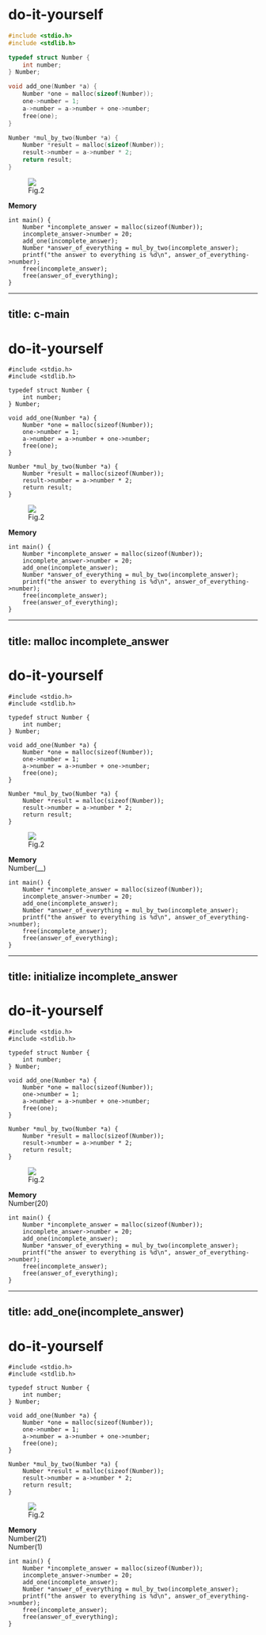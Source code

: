 # do-it-yourself

<div class="flex w-full">

<div class="flex-none">

```c
#include <stdio.h>
#include <stdlib.h>

typedef struct Number {
    int number;
} Number;

void add_one(Number *a) {
    Number *one = malloc(sizeof(Number));
    one->number = 1;
    a->number = a->number + one->number;
    free(one);
}

Number *mul_by_two(Number *a) {
    Number *result = malloc(sizeof(Number));
    result->number = a->number * 2;
    return result;
}
```
</div>

<div>

<div class="flex justify-evenly">
<figure class="h-20">
<img src="/C-Logo.png" class="w-12" />
<figcaption class="text-sm italic text-center w-12">Fig.2</figcaption>
</figure>
<v-click>
<!-- Memory -->
<div class="px-2 pb-2 bg-green-600 rounded border-gray-600 border-2">
<strong class="text-white">Memory</strong>
<div class="overflow-hidden flex-none w-[230px] h-[204px] bg-white rounded border-2 border-gray-500">
</div>
</div>
<!-- Memory end -->
</v-click>

</div>


```c{all}{startLine: 20}
int main() {
    Number *incomplete_answer = malloc(sizeof(Number));
    incomplete_answer->number = 20;
    add_one(incomplete_answer);
    Number *answer_of_everything = mul_by_two(incomplete_answer);
    printf("the answer to everything is %d\n", answer_of_everything->number);
    free(incomplete_answer);
    free(answer_of_everything);
}
```
</div>
</div>

<!--
### do-it-yourself explanation:
1. explicitly allocate memory for `Number *incomplete_answer` with `malloc`
2. initialize `Number *incomplete_answer` with `20`
2. run `add_one` -> allocate memory for `Number one = malloc(sizeof(Number))`
3. memory is full, **but** gets cleaned up!
4. explicitly deallocate `one` with `free(one)`
5. run `mul_by_two`
6. explicitly allocate memory for `Number *result` with `malloc`
7. return allocated memory to `main` -> store it in `Number *answer_of_everything`
8. print answer
9. deallocate remaining memory
-->

---
title: c-main
---

# do-it-yourself

<div class="flex w-full">

<div class="flex-none">

```c{0}
#include <stdio.h>
#include <stdlib.h>

typedef struct Number {
    int number;
} Number;

void add_one(Number *a) {
    Number *one = malloc(sizeof(Number));
    one->number = 1;
    a->number = a->number + one->number;
    free(one);
}

Number *mul_by_two(Number *a) {
    Number *result = malloc(sizeof(Number));
    result->number = a->number * 2;
    return result;
}
```
</div>

<div>

<div class="flex justify-evenly">
<figure class="h-20">
<img src="/C-Logo.png" class="w-12" />
<figcaption class="text-sm italic text-center w-12">Fig.2</figcaption>
</figure>
<!-- Memory -->
<div class="px-2 pb-2 bg-green-600 rounded border-gray-600 border-2">
<strong class="text-white">Memory</strong>
<div class="overflow-hidden flex-none w-[230px] h-[204px] bg-white rounded border-2 border-gray-500">
</div>
</div>
<!-- Memory end -->

</div>


```c{all}{startLine: 20}
int main() {
    Number *incomplete_answer = malloc(sizeof(Number));
    incomplete_answer->number = 20;
    add_one(incomplete_answer);
    Number *answer_of_everything = mul_by_two(incomplete_answer);
    printf("the answer to everything is %d\n", answer_of_everything->number);
    free(incomplete_answer);
    free(answer_of_everything);
}
```
</div>
</div>

<!--
### do-it-yourself explanation:
1. explicitly allocate memory for `Number *incomplete_answer` with `malloc`
2. initialize `Number *incomplete_answer` with `20`
2. run `add_one` -> allocate memory for `Number one = malloc(sizeof(Number))`
3. memory is full, **but** gets cleaned up!
4. explicitly deallocate `one` with `free(one)`
5. run `mul_by_two`
6. explicitly allocate memory for `Number *result` with `malloc`
7. return allocated memory to `main` -> store it in `Number *answer_of_everything`
8. print answer
9. deallocate remaining memory
-->

---
title: malloc incomplete_answer
---

# do-it-yourself

<div class="flex w-full">

<div class="flex-none">

```c{4-6}
#include <stdio.h>
#include <stdlib.h>

typedef struct Number {
    int number;
} Number;

void add_one(Number *a) {
    Number *one = malloc(sizeof(Number));
    one->number = 1;
    a->number = a->number + one->number;
    free(one);
}

Number *mul_by_two(Number *a) {
    Number *result = malloc(sizeof(Number));
    result->number = a->number * 2;
    return result;
}
```
</div>

<div>

<div class="flex justify-evenly">
<figure class="h-20">
<img src="/C-Logo.png" class="w-12" />
<figcaption class="text-sm italic text-center w-12">Fig.2</figcaption>
</figure>
<!-- Memory -->
<div class="px-2 pb-2 bg-green-600 rounded border-gray-600 border-2">
<strong class="text-white">Memory</strong>
<div class="overflow-hidden flex-none w-[230px] h-[204px] bg-white rounded border-2 border-gray-500">
<div class="w-full h-[100px] bg-gray-200 border-b-2 border-gray-500 text-center text-4xl">
Number(__)
</div>
</div>
</div>
<!-- Memory end -->

</div>


```c{21}{startLine: 20}
int main() {
    Number *incomplete_answer = malloc(sizeof(Number));
    incomplete_answer->number = 20;
    add_one(incomplete_answer);
    Number *answer_of_everything = mul_by_two(incomplete_answer);
    printf("the answer to everything is %d\n", answer_of_everything->number);
    free(incomplete_answer);
    free(answer_of_everything);
}
```
</div>
</div>

<!--
### do-it-yourself explanation:
1. explicitly allocate memory for `Number *incomplete_answer` with `malloc`
2. initialize `Number *incomplete_answer` with `20`
2. run `add_one` -> allocate memory for `Number one = malloc(sizeof(Number))`
3. memory is full, **but** gets cleaned up!
4. explicitly deallocate `one` with `free(one)`
5. run `mul_by_two`
6. explicitly allocate memory for `Number *result` with `malloc`
7. return allocated memory to `main` -> store it in `Number *answer_of_everything`
8. print answer
9. deallocate remaining memory
-->

---
title: initialize incomplete_answer
---

# do-it-yourself

<div class="flex w-full">

<div class="flex-none">

```c{4-6}
#include <stdio.h>
#include <stdlib.h>

typedef struct Number {
    int number;
} Number;

void add_one(Number *a) {
    Number *one = malloc(sizeof(Number));
    one->number = 1;
    a->number = a->number + one->number;
    free(one);
}

Number *mul_by_two(Number *a) {
    Number *result = malloc(sizeof(Number));
    result->number = a->number * 2;
    return result;
}
```
</div>

<div>

<div class="flex justify-evenly">
<figure class="h-20">
<img src="/C-Logo.png" class="w-12" />
<figcaption class="text-sm italic text-center w-12">Fig.2</figcaption>
</figure>
<!-- Memory -->
<div class="px-2 pb-2 bg-green-600 rounded border-gray-600 border-2">
<strong class="text-white">Memory</strong>
<div class="overflow-hidden flex-none w-[230px] h-[204px] bg-white rounded border-2 border-gray-500">
<div class="w-full h-[100px] bg-gray-200 border-b-2 border-gray-500 text-center text-4xl">
Number(20)
</div>
</div>
</div>
<!-- Memory end -->

</div>


```c{22}{startLine: 20}
int main() {
    Number *incomplete_answer = malloc(sizeof(Number));
    incomplete_answer->number = 20;
    add_one(incomplete_answer);
    Number *answer_of_everything = mul_by_two(incomplete_answer);
    printf("the answer to everything is %d\n", answer_of_everything->number);
    free(incomplete_answer);
    free(answer_of_everything);
}
```
</div>
</div>

<!--
### do-it-yourself explanation:
1. explicitly allocate memory for `Number *incomplete_answer` with `malloc`
2. initialize `Number *incomplete_answer` with `20`
2. run `add_one` -> allocate memory for `Number one = malloc(sizeof(Number))`
3. memory is full, **but** gets cleaned up!
4. explicitly deallocate `one` with `free(one)`
5. run `mul_by_two`
6. explicitly allocate memory for `Number *result` with `malloc`
7. return allocated memory to `main` -> store it in `Number *answer_of_everything`
8. print answer
9. deallocate remaining memory
-->

---
title: add_one(incomplete_answer)
---

# do-it-yourself

<div class="flex w-full">

<div class="flex-none">

```c{8-13}
#include <stdio.h>
#include <stdlib.h>

typedef struct Number {
    int number;
} Number;

void add_one(Number *a) {
    Number *one = malloc(sizeof(Number));
    one->number = 1;
    a->number = a->number + one->number;
    free(one);
}

Number *mul_by_two(Number *a) {
    Number *result = malloc(sizeof(Number));
    result->number = a->number * 2;
    return result;
}
```
</div>

<div>

<div class="flex justify-evenly">
<figure class="h-20">
<img src="/C-Logo.png" class="w-12" />
<figcaption class="text-sm italic text-center w-12">Fig.2</figcaption>
</figure>
<!-- Memory -->
<div class="px-2 pb-2 bg-green-600 rounded border-gray-600 border-2">
<strong class="text-white">Memory</strong>
<div class="overflow-hidden flex-none w-[230px] h-[204px] bg-white rounded border-2 border-gray-500">
<div class="w-full h-[100px] bg-gray-200 border-b-2 border-gray-500 text-center text-4xl">
Number(21)
</div>
<div class="w-full h-[100px] bg-gray-200 text-center text-4xl">
Number(1)
</div>
</div>
</div>
<!-- Memory end -->

</div>


```c{23}{startLine: 20}
int main() {
    Number *incomplete_answer = malloc(sizeof(Number));
    incomplete_answer->number = 20;
    add_one(incomplete_answer);
    Number *answer_of_everything = mul_by_two(incomplete_answer);
    printf("the answer to everything is %d\n", answer_of_everything->number);
    free(incomplete_answer);
    free(answer_of_everything);
}
```
</div>
</div>

<!--
### do-it-yourself explanation:
1. explicitly allocate memory for `Number *incomplete_answer` with `malloc`
2. initialize `Number *incomplete_answer` with `20`
2. run `add_one` -> allocate memory for `Number one = malloc(sizeof(Number))`
3. memory is full, **but** gets cleaned up!
4. explicitly deallocate `one` with `free(one)`
5. run `mul_by_two`
6. explicitly allocate memory for `Number *result` with `malloc`
7. return allocated memory to `main` -> store it in `Number *answer_of_everything`
8. print answer
9. deallocate remaining memory
-->
